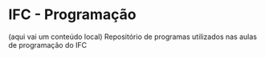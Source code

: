 # IFC - Programação
(aqui vai um conteúdo local) Repositório de programas utilizados nas aulas de programação do IFC
